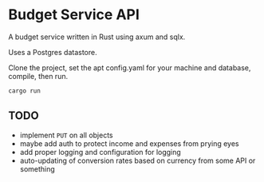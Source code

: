 # Budget Service API
A budget service written in Rust using axum and sqlx. 

Uses a Postgres datastore.

Clone the project, set the apt config.yaml for your machine and database, 
compile, then run. 

```sh
cargo run
```

## TODO
- implement `PUT` on all objects
- maybe add auth to protect income and expenses from prying eyes
- add proper logging and configuration for logging
- auto-updating of conversion rates based on currency from some API or something
